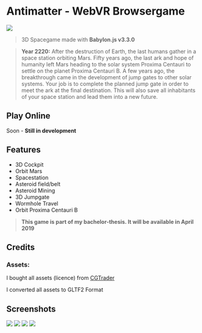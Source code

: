 # Antimatter - WebVR Browsergame

![](http://www.michaeldorn.at/potf/antimatter1.png)

> 3D Spacegame made with **Babylon.js v3.3.0**

> **Year 2220:** 
After the destruction of Earth, the last humans gather in a space station orbiting Mars. Fifty years ago, the last ark and hope of humanity left Mars heading to the solar system Proxima Centauri to settle on the planet Proxima Centauri B. A few years ago, the breakthrough came in the development of jump gates to other solar systems. Your job is to complete the planned jump gate in order to meet the ark at the final destination. This will also save all inhabitants of your space station and lead them into a new future.

## Play Online

Soon - **Still in development**


## Features
* 3D Cockpit
* Orbit Mars
* Spacestation
* Asteroid field/belt
* Asteroid Mining
* 3D Jumpgate
* Wormhole Travel
* Orbit Proxima Centauri B

> **This game is part of my bachelor-thesis. It will be available in April 2019**

## Credits

### Assets: 
I bought all assets (licence) from [CGTrader](https://www.cgtrader.com/)

I converted all assets to GLTF2 Format


## Screenshots

![](http://www.michaeldorn.at/potf/antimatter2.png)
![](http://www.michaeldorn.at/potf/antimatter3.png)
![](http://www.michaeldorn.at/potf/antimatter4.png)
![](http://www.michaeldorn.at/potf/antimatter5.png)

